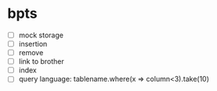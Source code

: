 # bpts

- [ ] mock storage
- [ ] insertion
- [ ] remove
- [ ] link to brother
- [ ] index
- [ ] query language: tablename.where(x => column<3).take(10)
